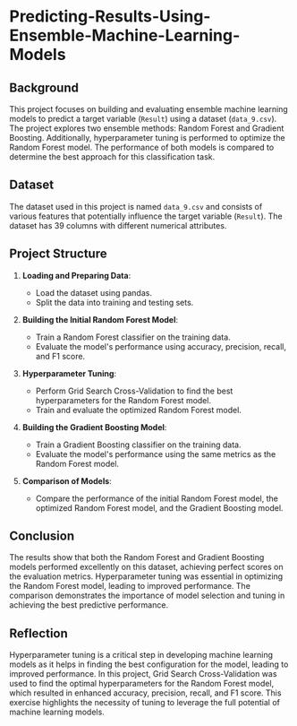 # Predicting-Results-Using-Ensemble-Machine-Learning-Models

## Background

This project focuses on building and evaluating ensemble machine learning models to predict a target variable (`Result`) using a dataset (`data_9.csv`). The project explores two ensemble methods: Random Forest and Gradient Boosting. Additionally, hyperparameter tuning is performed to optimize the Random Forest model. The performance of both models is compared to determine the best approach for this classification task.

## Dataset

The dataset used in this project is named `data_9.csv` and consists of various features that potentially influence the target variable (`Result`). The dataset has 39 columns with different numerical attributes.

## Project Structure

1. **Loading and Preparing Data**:
   - Load the dataset using pandas.
   - Split the data into training and testing sets.

2. **Building the Initial Random Forest Model**:
   - Train a Random Forest classifier on the training data.
   - Evaluate the model's performance using accuracy, precision, recall, and F1 score.

3. **Hyperparameter Tuning**:
   - Perform Grid Search Cross-Validation to find the best hyperparameters for the Random Forest model.
   - Train and evaluate the optimized Random Forest model.

4. **Building the Gradient Boosting Model**:
   - Train a Gradient Boosting classifier on the training data.
   - Evaluate the model's performance using the same metrics as the Random Forest model.

5. **Comparison of Models**:
   - Compare the performance of the initial Random Forest model, the optimized Random Forest model, and the Gradient Boosting model.

 ## Conclusion
The results show that both the Random Forest and Gradient Boosting models performed excellently on this dataset, achieving perfect scores on the evaluation metrics. Hyperparameter tuning was essential in optimizing the Random Forest model, leading to improved performance. The comparison demonstrates the importance of model selection and tuning in achieving the best predictive performance.

 ## Reflection
Hyperparameter tuning is a critical step in developing machine learning models as it helps in finding the best configuration for the model, leading to improved performance. In this project, Grid Search Cross-Validation was used to find the optimal hyperparameters for the Random Forest model, which resulted in enhanced accuracy, precision, recall, and F1 score. This exercise highlights the necessity of tuning to leverage the full potential of machine learning models.
